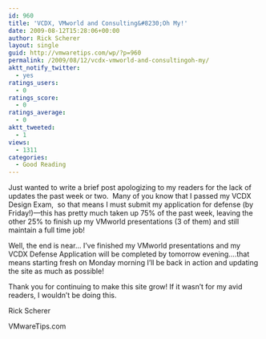 ```yaml
---
id: 960
title: 'VCDX, VMworld and Consulting&#8230;Oh My!'
date: 2009-08-12T15:28:06+00:00
author: Rick Scherer
layout: single
guid: http://vmwaretips.com/wp/?p=960
permalink: /2009/08/12/vcdx-vmworld-and-consultingoh-my/
aktt_notify_twitter:
  - yes
ratings_users:
  - 0
ratings_score:
  - 0
ratings_average:
  - 0
aktt_tweeted:
  - 1
views:
  - 1311
categories:
  - Good Reading
---
```

Just wanted to write a brief post apologizing to my readers for the lack of updates the past week or two.  Many of you know that I passed my VCDX Design Exam,  so that means I must submit my application for defense (by Friday!)&#8212;this has pretty much taken up 75% of the past week, leaving the other 25% to finish up my VMworld presentations (3 of them) and still maintain a full time job!

Well, the end is near&#8230; I&#8217;ve finished my VMworld presentations and my VCDX Defense Application will be completed by tomorrow evening&#8230;.that means starting fresh on Monday morning I&#8217;ll be back in action and updating the site as much as possible!

Thank you for continuing to make this site grow! If it wasn&#8217;t for my avid readers, I wouldn&#8217;t be doing this.

Rick Scherer
  
VMwareTips.com